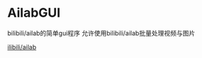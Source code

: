 # AilabGUI
bilibili/ailab的简单gui程序
允许使用bilibili/ailab批量处理视频与图片

[ilibili/ailab](https://github.com/bilibili/ailab)
